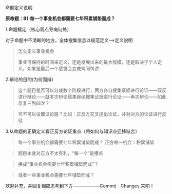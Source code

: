
命题定义说明

**原命题：B1.每一个事业机会都需要七年积累铺垫而成？**

1.命题框定（核心观点导向何处）

对于命题中不清晰的地方，全体搜集信息以规范定义-->定义说明
>怎么定义事业机会

>事业可保持的时间来定义，还是发展出来的最大规模，还是取决于个人定义，如果是最后一个感觉会变成鸡同鸭讲

2.辩论的目的(为何而辩）

>这个题目是否可以分成数个阶段进行，两方各自搜集证据进行论证——双反进行辩论——就本次辩论结果继续搜集证据进行论证——再次辩论——如此反复三到四次？

>可不可以设置证论链？比如：正反方交叉提出论证，并对对方的论证进行反驳

3.从命题的正确定义看正反方论证重点（将如何与知识点迁移结合）


>每一个事业机会都需要七年积累铺垫而成？
正方唯一机会：积累铺垫

>题目本身对正方不太有利，“每一个”是槽点

>换成“事业机会需要七年积累铺垫而成”？

>或者一些事业机会需要七年铺垫而成？


欢迎补充，并回复相应思考到下方——————Commit　Changes 来吧！
